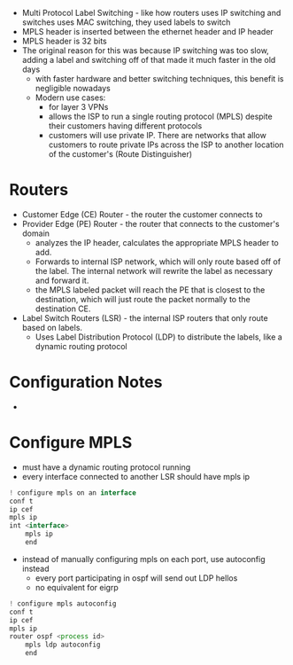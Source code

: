 - Multi Protocol Label Switching - like how routers uses IP switching and switches uses MAC switching, they used labels to switch
- MPLS header is inserted between the ethernet header and IP header
- MPLS header is 32 bits
- The original reason for this was because IP switching was too slow, adding a label and switching off of that made it much faster in the old days
	- with faster hardware and better switching techniques, this benefit is negligible nowadays
	- Modern use cases:
		- for layer 3 VPNs
		- allows the ISP to run a single routing protocol (MPLS) despite their customers having different protocols
		- customers will use private IP. There are networks that allow customers to route private IPs across the ISP to another location of the customer's (Route Distinguisher)

# Routers
- Customer Edge (CE) Router - the router the customer connects to
- Provider Edge (PE) Router - the router that connects to the customer's domain
	- analyzes the IP header, calculates the appropriate MPLS header to add. 
	- Forwards to internal ISP network, which will only route based off of the label. The internal network will rewrite the label as necessary and forward it.
	- the MPLS labeled packet will reach the PE that is closest to the destination, which will just route the packet normally to the destination CE.
- Label Switch Routers (LSR) - the internal ISP routers that only route based on labels.
	- Uses Label Distribution Protocol (LDP) to distribute the labels, like a dynamic routing protocol

# Configuration Notes
- 
# Configure MPLS
- must have a dynamic routing protocol running
- every interface connected to another LSR should have mpls ip
```js
! configure mpls on an interface
conf t
ip cef
mpls ip
int <interface> 
	mpls ip
	end
```
- instead of manually configuring mpls on each port, use autoconfig instead
	- every port participating in ospf will send out LDP hellos
	- no equivalent for eigrp
```js
! configure mpls autoconfig
conf t
ip cef
mpls ip
router ospf <process id>
	mpls ldp autoconfig
	end
```

